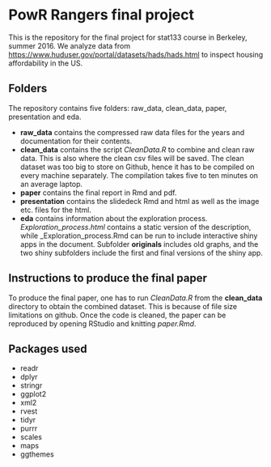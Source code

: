 # PowR Rangers final project

This is the repository for the final project for stat133 course in Berkeley, summer 2016. We analyze data from https://www.huduser.gov/portal/datasets/hads/hads.html to inspect housing affordability in the US. 

## Folders

The repository contains five folders: raw_data, clean_data, paper, presentation and eda. 
- **raw_data** contains the compressed raw data files for the years and documentation for their contents.
- **clean_data** contains the script _CleanData.R_ to combine and clean raw data. This is also where the clean csv files will be saved. The clean dataset was too big to store on Github, hence it has to be compiled on every machine separately. The compilation takes five to ten minutes on an average laptop.
- **paper** contains the final report in Rmd and pdf.
- **presentation** contains the slidedeck Rmd and html as well as the image etc. files for the html.
- **eda** contains information about the exploration process. _Exploration_process.html_ contains a static version of the description, while _Exploration_process.Rmd can be run to include interactive shiny apps in the document. Subfolder **originals** includes old graphs, and the two shiny subfolders include the first and final versions of the shiny app.


## Instructions to produce the final paper

To produce the final paper, one has to run _CleanData.R_ from the **clean_data** directory to obtain the combined dataset. This is because of file size limitations on github. Once the code is cleaned, the paper can be reproduced by opening RStudio and knitting _paper.Rmd_.

## Packages used
- readr
- dplyr
- stringr
- ggplot2
- xml2
- rvest
- tidyr
- purrr
- scales
- maps
- ggthemes
